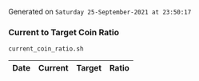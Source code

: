 Generated on `Saturday 25-September-2021 at 23:50:17`

### Current to Target Coin Ratio
`current_coin_ratio.sh`

Date|Current|Target|Ratio
---|---|---|---
